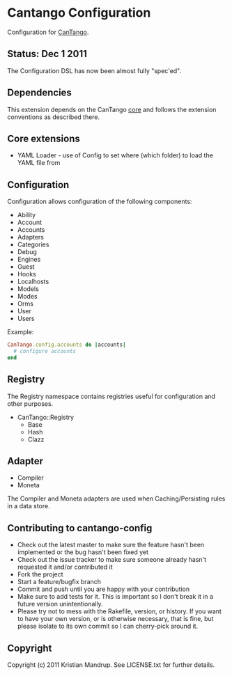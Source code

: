 # Cantango Configuration

Configuration for [CanTango](https://github.com/kristianmandrup/cantango).

## Status: Dec 1 2011

The Configuration DSL has now been almost fully "spec'ed".

## Dependencies

This extension depends on the CanTango [core](https://github.com/kristianmandrup/cantango-core) and follows the extension conventions as described there.

## Core extensions

* YAML Loader - use of Config to set where (which folder) to load the YAML file from

## Configuration

Configuration allows configuration of the following components:

* Ability
* Account
* Accounts
* Adapters
* Categories
* Debug
* Engines
* Guest
* Hooks
* Localhosts
* Models
* Modes
* Orms
* User
* Users

Example: 

```ruby
CanTango.config.accounts do |accounts|
  # configure accounts
end
```

## Registry

The Registry namespace contains registries useful for configuration and other purposes.

* CanTango::Registry
  * Base
  * Hash
  * Clazz

## Adapter

* Compiler
* Moneta

The Compiler and Moneta adapters are used when Caching/Persisting rules in a data store.

## Contributing to cantango-config
 
* Check out the latest master to make sure the feature hasn't been implemented or the bug hasn't been fixed yet
* Check out the issue tracker to make sure someone already hasn't requested it and/or contributed it
* Fork the project
* Start a feature/bugfix branch
* Commit and push until you are happy with your contribution
* Make sure to add tests for it. This is important so I don't break it in a future version unintentionally.
* Please try not to mess with the Rakefile, version, or history. If you want to have your own version, or is otherwise necessary, that is fine, but please isolate to its own commit so I can cherry-pick around it.

## Copyright

Copyright (c) 2011 Kristian Mandrup. See LICENSE.txt for
further details.

